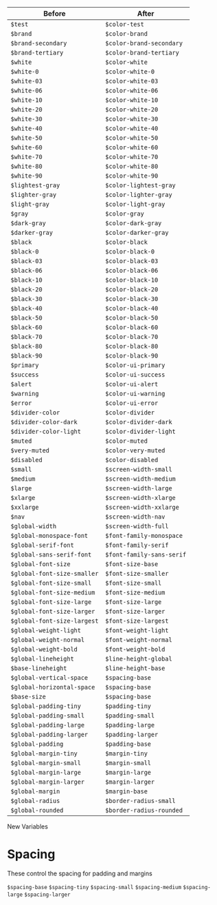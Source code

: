 | Before                      | After                     |
| --------------------------- | ------------------------- |
| `$test`                     | `$color-test`             |
| `$brand`                    | `$color-brand`            |
| `$brand-secondary`          | `$color-brand-secondary`  |
| `$brand-tertiary`           | `$color-brand-tertiary`   |
| `$white`                    | `$color-white`            |
| `$white-0`                  | `$color-white-0`          |
| `$white-03`                 | `$color-white-03`         |
| `$white-06`                 | `$color-white-06`         |
| `$white-10`                 | `$color-white-10`         |
| `$white-20`                 | `$color-white-20`         |
| `$white-30`                 | `$color-white-30`         |
| `$white-40`                 | `$color-white-40`         |
| `$white-50`                 | `$color-white-50`         |
| `$white-60`                 | `$color-white-60`         |
| `$white-70`                 | `$color-white-70`         |
| `$white-80`                 | `$color-white-80`         |
| `$white-90`                 | `$color-white-90`         |
| `$lightest-gray`            | `$color-lightest-gray`    |
| `$lighter-gray`             | `$color-lighter-gray`     |
| `$light-gray`               | `$color-light-gray`       |
| `$gray`                     | `$color-gray`             |
| `$dark-gray`                | `$color-dark-gray`        |
| `$darker-gray`              | `$color-darker-gray`      |
| `$black`                    | `$color-black`            |
| `$black-0`                  | `$color-black-0`          |
| `$black-03`                 | `$color-black-03`         |
| `$black-06`                 | `$color-black-06`         |
| `$black-10`                 | `$color-black-10`         |
| `$black-20`                 | `$color-black-20`         |
| `$black-30`                 | `$color-black-30`         |
| `$black-40`                 | `$color-black-40`         |
| `$black-50`                 | `$color-black-50`         |
| `$black-60`                 | `$color-black-60`         |
| `$black-70`                 | `$color-black-70`         |
| `$black-80`                 | `$color-black-80`         |
| `$black-90`                 | `$color-black-90`         |
| `$primary`                  | `$color-ui-primary`       |
| `$success`                  | `$color-ui-success`       |
| `$alert`                    | `$color-ui-alert`         |
| `$warning`                  | `$color-ui-warning`       |
| `$error`                    | `$color-ui-error`         |
| `$divider-color`            | `$color-divider`          |
| `$divider-color-dark`       | `$color-divider-dark`     |
| `$divider-color-light`      | `$color-divider-light`    |
| `$muted`                    | `$color-muted`            |
| `$very-muted`               | `$color-very-muted`       |
| `$disabled`                 | `$color-disabled`         |
| `$small`                    | `$screen-width-small`     |
| `$medium`                   | `$screen-width-medium`    |
| `$large`                    | `$screen-width-large`     |
| `$xlarge`                   | `$screen-width-xlarge`    |
| `$xxlarge`                  | `$screen-width-xxlarge`   |
| `$nav`                      | `$screen-width-nav`       |
| `$global-width`             | `$screen-width-full`      |
| `$global-monospace-font`    | `$font-family-monospace`  |
| `$global-serif-font`        | `$font-family-serif`      |
| `$global-sans-serif-font`   | `$font-family-sans-serif` |
| `$global-font-size`         | `$font-size-base`         |
| `$global-font-size-smaller` | `$font-size-smaller`      |
| `$global-font-size-small`   | `$font-size-small`        |
| `$global-font-size-medium`  | `$font-size-medium`       |
| `$global-font-size-large`   | `$font-size-large`        |
| `$global-font-size-larger`  | `$font-size-larger`       |
| `$global-font-size-largest` | `$font-size-largest`      |
| `$global-weight-light`      | `$font-weight-light`      |
| `$global-weight-normal`     | `$font-weight-normal`     |
| `$global-weight-bold`       | `$font-weight-bold`       |
| `$global-lineheight`        | `$line-height-global`     |
| `$base-lineheight`          | `$line-height-base`       |
| `$global-vertical-space`    | `$spacing-base`           |
| `$global-horizontal-space`  | `$spacing-base`           |
| `$base-size`                | `$spacing-base`           |
| `$global-padding-tiny`      | `$padding-tiny`           |
| `$global-padding-small`     | `$padding-small`          |
| `$global-padding-large`     | `$padding-large`          |
| `$global-padding-larger`    | `$padding-larger`         |
| `$global-padding`           | `$padding-base`           |
| `$global-margin-tiny`       | `$margin-tiny`            |
| `$global-margin-small`      | `$margin-small`           |
| `$global-margin-large`      | `$margin-large`           |
| `$global-margin-larger`     | `$margin-larger`          |
| `$global-margin`            | `$margin-base`            |
| `$global-radius`            | `$border-radius-small`    |
| `$global-rounded`           | `$border-radius-rounded`  |

New Variables

# Spacing

These control the spacing for padding and margins

`$spacing-base`
`$spacing-tiny`
`$spacing-small`
`$spacing-medium`
`$spacing-large`
`$spacing-larger`
